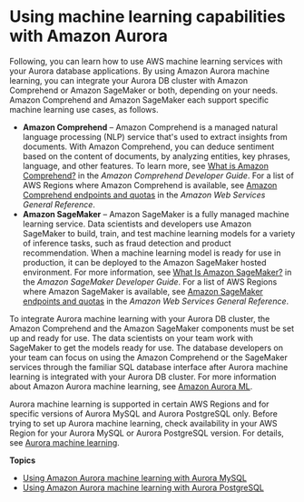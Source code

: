 # Using machine learning capabilities with Amazon Aurora<a name="aurora-ml"></a>

Following, you can learn how to use AWS machine learning services with your Aurora database applications\. By using Amazon Aurora machine learning, you can integrate your Aurora DB cluster with Amazon Comprehend or Amazon SageMaker or both, depending on your needs\. Amazon Comprehend and Amazon SageMaker each support specific machine learning use cases, as follows\.
+ **Amazon Comprehend** – Amazon Comprehend is a managed natural language processing \(NLP\) service that's used to extract insights from documents\. With Amazon Comprehend, you can deduce sentiment based on the content of documents, by analyzing entities, key phrases, language, and other features\. To learn more, see [What is Amazon Comprehend?](https://docs.aws.amazon.com/comprehend/latest/dg/what-is.html) in the *Amazon Comprehend Developer Guide*\. For a list of AWS Regions where Amazon Comprehend is available, see [Amazon Comprehend endpoints and quotas](https://docs.aws.amazon.com/general/latest/gr/comprehend.html) in the *Amazon Web Services General Reference*\. 
+ **Amazon SageMaker** – Amazon SageMaker is a fully managed machine learning service\. Data scientists and developers use Amazon SageMaker to build, train, and test machine learning models for a variety of inference tasks, such as fraud detection and product recommendation\. When a machine learning model is ready for use in production, it can be deployed to the Amazon SageMaker hosted environment\. For more information, see [What Is Amazon SageMaker?](https://docs.aws.amazon.com/sagemaker/latest/dg/whatis.html) in the *Amazon SageMaker Developer Guide*\. For a list of AWS Regions where Amazon SageMaker is available, see [Amazon SageMaker endpoints and quotas](https://docs.aws.amazon.com/general/latest/gr/sagemaker.html) in the *Amazon Web Services General Reference*\. 

To integrate Aurora machine learning with your Aurora DB cluster, the Amazon Comprehend and the Amazon SageMaker components must be set up and ready for use\. The data scientists on your team work with SageMaker to get the models ready for use\. The database developers on your team can focus on using the Amazon Comprehend or the SageMaker services through the familiar SQL database interface after Aurora machine learning is integrated with your Aurora DB cluster\. For more information about Amazon Aurora machine learning, see [Amazon Aurora ML](https://aws.amazon.com/rds/aurora/machine-learning/)\.

Aurora machine learning is supported in certain AWS Regions and for specific versions of Aurora MySQL and Aurora PostgreSQL only\. Before trying to set up Aurora machine learning, check availability in your AWS Region for your Aurora MySQL or Aurora PostgreSQL version\. For details, see [Aurora machine learning](Concepts.Aurora_Fea_Regions_DB-eng.Feature.Aurora_ML.md)\. 

**Topics**
+ [Using Amazon Aurora machine learning with Aurora MySQL](mysql-ml.md)
+ [Using Amazon Aurora machine learning with Aurora PostgreSQL](postgresql-ml.md)